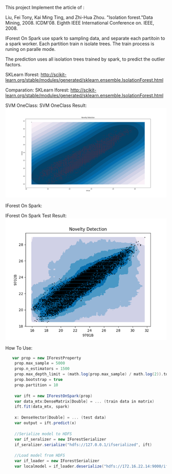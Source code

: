 This project Implement the article of :

Liu, Fei Tony, Kai Ming Ting, and Zhi-Hua Zhou. "Isolation forest."Data Mining, 2008. ICDM'08. Eighth IEEE International Conference on. IEEE, 2008.



IForest On Spark use spark to sampling data, and separate each partitoin to a spark worker.
Each partition train n isolate trees. The train process is runing on paralle mode.    

The prediction uses all isolation trees trained by spark, to predict the outlier factors.



SKLearn Iforest:
http://scikit-learn.org/stable/modules/generated/sklearn.ensemble.IsolationForest.html

Comparation:
SKLearn Iforest:
http://scikit-learn.org/stable/modules/generated/sklearn.ensemble.IsolationForest.html

SVM OneClass:
SVM OneClass Result:
![image](https://github.com/gstar1987td/IForest-On-Spark/blob/master/result/Figure_1-1_svm.png)

IForest On Spark:

IForest On Spark Test Result:
![image](https://github.com/gstar1987td/IForest-On-Spark/blob/master/result/10Partition1500Tree500Samples.png)


How To Use:
```Scala 
   var prop = new IForestProperty
    prop.max_sample = 5000
    prop.n_estimators = 1500
    prop.max_depth_limit = (math.log(prop.max_sample) / math.log(2)).toInt
    prop.bootstrap = true
    prop.partition = 10
    
    var ift = new IForestOnSpark(prop)
    var data_mtx:DenseMatrix[Double] = ... (train data in matrix)
    ift.fit(data_mtx, spark)
    
    x: DenseVector[Double] = ... (test data)
    var output = ift.predict(x)
    
    //Serialize model to HDFS
    var if_seralizer = new IForestSerializer
    if_seralizer.serialize("hdfs://127.0.0.1/ifserialized", ift)

    //Load model from HDFS
    var if_loader = new IForestSerializer
    var localmodel = if_loader.deserialize("hdfs://172.16.22.14:9000/ifserialized")
 ```
    
    
